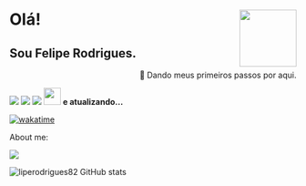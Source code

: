 # Olá! <img src="https://github.com/TheDudeThatCode/TheDudeThatCode/raw/master/Assets/headbang.gif"  align="right" width="100px">
## Sou Felipe Rodrigues.

<p align="right">👶 Dando meus primeiros passos por aqui.</p>


<img src="https://img.shields.io/badge/HTML5-E34F26?style=for-the-badge&logo=html5&logoColor=white"> <img src="https://img.shields.io/badge/CSS3-1572B6?style=for-the-badge&logo=css3&logoColor=white"> <img src="https://img.shields.io/badge/JavaScript-F7DF1E?style=for-the-badge&logo=javascript&logoColor=black">  <img src="https://github.com/TheDudeThatCode/TheDudeThatCode/raw/master/Assets/Rocket.gif" height="30px" width="30px"> <strong>e atualizando...</strong>

[![wakatime](https://wakatime.com/badge/user/515e85db-36ae-423b-a38f-2aa1122f626f.svg)](https://wakatime.com/@515e85db-36ae-423b-a38f-2aa1122f626f)

About me:
<p><a href="https://www.linkedin.com/in/liperodrigues82" target="_blank"><img src="https://img.shields.io/badge/-LinkedIn-blue?style=flat-square&logo=Linkedin&logoColor=white&link=LINK_LINKEDIN"></a><p/>

![liperodrigues82 GitHub stats](https://github-readme-stats.vercel.app/api?username=liperodrigues82&show_icons=true&theme=dark)


